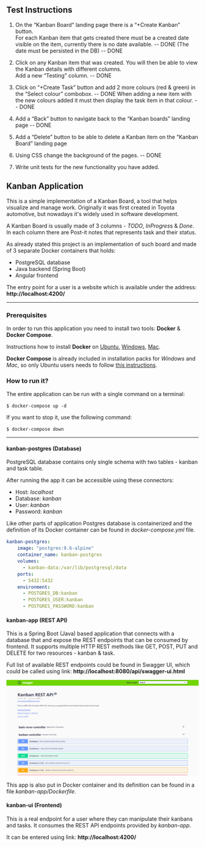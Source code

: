 ## Test Instructions
1) On the “Kanban Board“ landing page there is a “+Create Kanban” button.   
	For each Kanban item that gets created there must be a created date visible on the item, 
	currently there is no date available. -- DONE
	(The date must be persisted in the DB) -- DONE

2) Click on any Kanban item that was created.  You will then be able to view the Kanban details with different columns.   
	Add a new “Testing” column. -- DONE

3) Click on “+Create Task” button and add 2 more colours (red & green) in the “Select colour” combobox. -- DONE
		When adding a new item with the new colours added it must then display the task item in that colour. -- DONE

4) Add a “Back” button to navigate back to the “Kanban boards” landing page -- DONE

5) Add a “Delete” button to be able to delete a Kanban item on the “Kanban Board” landing page

6) Using CSS change the background of the pages. -- DONE

7) Write unit tests for the new functionality you have added.



## Kanban Application

This is a simple implementation of a Kanban Board, a tool that helps visualize and manage work. Originally it was first created in Toyota automotive, but nowadays it's widely used in software development.

A Kanban Board is usually made of 3 columns - *TODO*, *InProgres*s & *Done*. In each column there are Post-it notes that represents task and their status.

As already stated this project is an implementation of such board and made of 3 separate Docker containers that holds:

- PostgreSQL database
- Java backend (Spring Boot)
- Angular frontend

The entry point for a user is a website which is available under the address: **http://localhost:4200/**



---

### Prerequisites

In order to run this application you need to install two tools: **Docker** & **Docker Compose**.

Instructions how to install **Docker** on [Ubuntu](https://docs.docker.com/install/linux/docker-ce/ubuntu/), [Windows](https://docs.docker.com/docker-for-windows/install/), [Mac](https://docs.docker.com/docker-for-mac/install/).

**Docker Compose** is already included in installation packs for *Windows* and *Mac*, so only Ubuntu users needs to follow [this instructions](https://docs.docker.com/compose/install/).


### How to run it?

The entire application can be run with a single command on a terminal:

```
$ docker-compose up -d
```

If you want to stop it, use the following command:

```
$ docker-compose down
```

---

#### kanban-postgres (Database)

PostgreSQL database contains only single schema with two tables - kanban
and task table.

After running the app it can be accessible using these connectors:

- Host: *localhost*
- Database: *kanban*
- User: *kanban*
- Password: *kanban*


Like other parts of application Postgres database is containerized and
the definition of its Docker container can be found in
*docker-compose.yml* file.

```yml
kanban-postgres:
    image: "postgres:9.6-alpine"
    container_name: kanban-postgres
    volumes:
      - kanban-data:/var/lib/postgresql/data
    ports:
      - 5432:5432
    environment:
      - POSTGRES_DB:kanban
      - POSTGRES_USER:kanban
      - POSTGRES_PASSWORD:kanban
```

#### kanban-app (REST API)

This is a Spring Boot (Java) based application that connects with a
database that and expose the REST endpoints that can be consumed by
frontend. It supports multiple HTTP REST methods like GET, POST, PUT and
DELETE for two resources - kanban & task.

Full list of available REST endpoints could be found in Swagger UI,
which could be called using link: **http://localhost:8080/api/swagger-ui.html**


![swagger-ui](https://github.com/wkrzywiec/kanban-board/blob/master/assets/swagger.png)


This app is also put in Docker container and its definition can be found
in a file *kanban-app/Dockerfile*. 



#### kanban-ui (Frontend)

This is a real endpoint for a user where they can manipulate their
kanbans and tasks. It consumes the REST API endpoints provided by
*kanban-app*.

It can be entered using link: **http://localhost:4200/**
